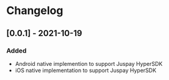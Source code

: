 # Changelog

## [0.0.1] - 2021-10-19
### Added
- Android native implemention to support Juspay HyperSDK
- iOS native implementation to support Juspay HyperSDK
